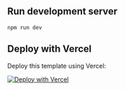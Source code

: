 ## Run development server

```
npm run dev
```

## Deploy with Vercel

Deploy this template using Vercel:

[![Deploy with Vercel](https://vercel.com/button)](https://vercel.com/import/project?template=https://github.com/earvinpiamonte/nextjs-tailwindcss-template)
